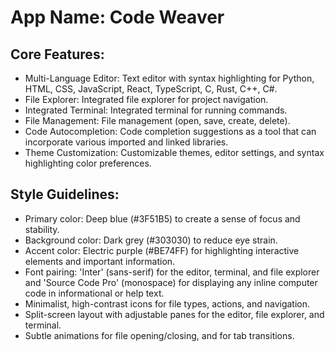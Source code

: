 # **App Name**: Code Weaver

## Core Features:

- Multi-Language Editor: Text editor with syntax highlighting for Python, HTML, CSS, JavaScript, React, TypeScript, C, Rust, C++, C#.
- File Explorer: Integrated file explorer for project navigation.
- Integrated Terminal: Integrated terminal for running commands.
- File Management: File management (open, save, create, delete).
- Code Autocompletion: Code completion suggestions as a tool that can incorporate various imported and linked libraries.
- Theme Customization: Customizable themes, editor settings, and syntax highlighting color preferences.

## Style Guidelines:

- Primary color: Deep blue (#3F51B5) to create a sense of focus and stability.
- Background color: Dark grey (#303030) to reduce eye strain.
- Accent color: Electric purple (#BE74FF) for highlighting interactive elements and important information.
- Font pairing: 'Inter' (sans-serif) for the editor, terminal, and file explorer and 'Source Code Pro' (monospace) for displaying any inline computer code in informational or help text.
- Minimalist, high-contrast icons for file types, actions, and navigation.
- Split-screen layout with adjustable panes for the editor, file explorer, and terminal.
- Subtle animations for file opening/closing, and for tab transitions.